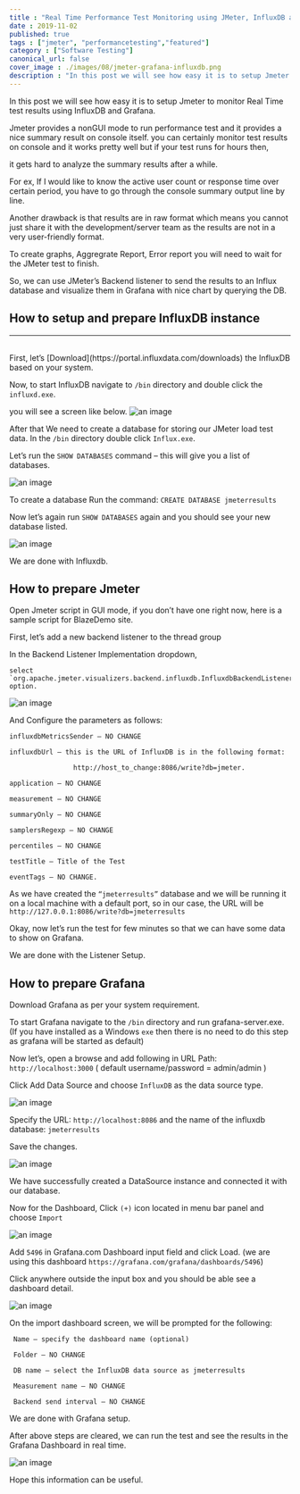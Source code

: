 ```yaml
---
title : "Real Time Performance Test Monitoring using JMeter, InfluxDB and Grafana"
date : 2019-11-02
published: true
tags : ["jmeter", "performancetesting","featured"]
category : ["Software Testing"]
canonical_url: false
cover_image : ./images/08/jmeter-grafana-influxdb.png
description : "In this post we will see how easy it is to setup Jmeter to monitor Real Time test results using InfluxDB and Grafana."
---
```


In this post we will see how easy it is to setup Jmeter to monitor Real Time test results using InfluxDB and Grafana.


<!--more-->

Jmeter provides a nonGUI mode to run performance test and it provides a nice summary result on console itself. you can certainly monitor test results on console and it works pretty well but if your test runs for hours then,

it gets hard to analyze the summary results after a while.

For ex, If I would like to know the active user count or response time over certain period, you have to go through the console summary output line by line.

Another drawback is that results are in raw format which means you cannot just share it with the development/server team as the results are not in a very user-friendly format.

To create graphs, Aggregrate Report, Error report you will need to wait for the JMeter test to finish.

So, we can use JMeter’s Backend listener to send the results to an Influx database and visualize them in Grafana with nice chart by querying the DB.

## How to setup and prepare InfluxDB instance
---
</br>
First, let’s [Download](https://portal.influxdata.com/downloads) the InfluxDB based on your system.

Now, to start InfluxDB navigate to `/bin` directory and double click the `influxd.exe`.

you will see a screen like below.
![an image](/images/08/1.png)

After that We need to create a database for storing our JMeter load test data. In the `/bin` directory double click `Influx.exe`.

Let’s run the `SHOW DATABASES` command – this will give you a list of databases.

![an image](/images/08/2.png)

To create a database Run the command: `CREATE DATABASE jmeterresults`

Now let’s again run `SHOW DATABASES` again and you should see your new database listed.

![an image](/images/08/3.png)

We are done with Influxdb.

## How to prepare Jmeter

Open Jmeter script in GUI mode, if you don’t have one right now, here is a sample script for BlazeDemo site.

First, let’s add a new backend listener to the thread group

In the Backend Listener Implementation dropdown,

```
select `org.apache.jmeter.visualizers.backend.influxdb.InfluxdbBackendListenerClient` option. 
```

![an image](/images/08/4.png)

And Configure the parameters as follows:

```
influxdbMetricsSender – NO CHANGE 

influxdbUrl – this is the URL of InfluxDB is in the following format:  

                http://host_to_change:8086/write?db=jmeter.  

application – NO CHANGE 

measurement – NO CHANGE 

summaryOnly – NO CHANGE 

samplersRegexp – NO CHANGE 

percentiles – NO CHANGE 

testTitle – Title of the Test 

eventTags – NO CHANGE.
```

As we have created the `“jmeterresults”` database and we will be running it on a local machine with a default port, so in our case, the URL will be `http://127.0.0.1:8086/write?db=jmeterresults`

Okay, now let’s run the test for few minutes so that we can have some data to show on Grafana.

We are done with the Listener Setup.

## How to prepare Grafana

Download Grafana as per your system requirement.

To start Grafana navigate to the `/bin` directory and run grafana-server.exe. (If you have installed as a Windows `exe` then there is no need to do this step as grafana will be started as default)

Now let’s, open a browse and add following in URL Path: `http://localhost:3000` ( default username/password = admin/admin )

Click Add Data Source and choose `InfluxDB` as the data source type.

![an image](/images/08/5.png)


Specify the URL: `http://localhost:8086` and the name of the influxdb database: `jmeterresults`

Save the changes.

![an image](/images/08/6.png)

We have successfully created a DataSource instance and connected it with our database.

Now for the Dashboard, Click `(+)` icon located in menu bar panel and choose `Import`

![an image](/images/08/7.png)

Add `5496` in Grafana.com Dashboard input field and click Load. (we are using this dashboard `https://grafana.com/grafana/dashboards/5496`)

Click anywhere outside the input box and you should be able see a dashboard detail.

![an image](/images/08/8.png)

On the import dashboard screen, we will be prompted for the following:

```
 Name – specify the dashboard name (optional) 

 Folder – NO CHANGE 

 DB name – select the InfluxDB data source as jmeterresults 

 Measurement name – NO CHANGE 

 Backend send interval – NO CHANGE
```

We are done with Grafana setup.

After above steps are cleared, we can run the test and see the results in the Grafana Dashboard in real time.

![an image](/images/08/9.png)

Hope this information can be useful.